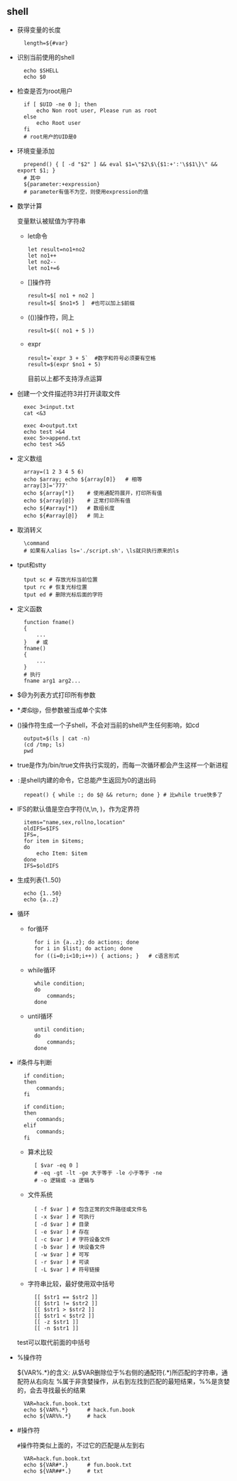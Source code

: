 
shell
------------------------------------

- 获得变量的长度

        length=${#var}

- 识别当前使用的shell

        echo $SHELL
        echo $0

- 检查是否为root用户

        if [ $UID -ne 0 ]; then
            echo Non root user, Please run as root
        else
            echo Root user
        fi
        # root用户的UID是0

- 环境变量添加

        prepend() { [ -d "$2" ] && eval $1=\"$2\$\{$1:+':'\$$1\}\" && export $1; }
        # 其中
        ${parameter:+expression}
        # parameter有值不为空，则使用expression的值

- 数学计算

  变量默认被赋值为字符串

  - let命令

        let result=no1+no2
        let no1++
        let no2--
        let no1+=6

  - []操作符

        result=$[ no1 + no2 ]
        result=$[ $no1+5 ]  #也可以加上$前缀

  - (())操作符，同上

        result=$(( no1 + 5 ))

  - expr

        result=`expr 3 + 5`  #数字和符号必须要有空格
        result=$(expr $no1 + 5)

    目前以上都不支持浮点运算

- 创建一个文件描述符3并打开读取文件

        exec 3<input.txt
        cat <&3

        exec 4>output.txt
        echo test >&4
        exec 5>>append.txt
        echo test >&5

- 定义数组

        array=(1 2 3 4 5 6)
        echo $array; echo ${array[0]}   # 相等
        array[3]='777'
        echo ${array[*]}    # 使用通配符展开，打印所有值
        echo ${array[@]}    # 正常打印所有值
        echo ${#array[*]}   # 数组长度
        echo ${#array[@]}   # 同上

- 取消转义

        \command
        # 如果有人alias ls='./script.sh'，\ls就只执行原来的ls

- tput和stty

        tput sc # 存放光标当前位置
        tput rc # 恢复光标位置
        tput ed # 删除光标后面的字符

- 定义函数

        function fname()
        {
            ...
        }   # 或
        fname()
        {
            ...
        }
        # 执行
        fname arg1 arg2...

- $@为列表方式打印所有参数

- $*类似$@，但参数被当成单个实体

- ()操作符生成一个子shell，不会对当前的shell产生任何影响，如cd

        output=$(ls | cat -n)
        (cd /tmp; ls)
        pwd

- true是作为/bin/true文件执行实现的，而每一次循环都会产生这样一个新进程
- `:`是shell内建的命令，它总能产生返回为0的退出码

        repeat() { while :; do $@ && return; done } # 比while true快多了

- IFS的默认值是空白字符(\t,\n, )，作为定界符

        items="name,sex,rollno,location"
        oldIFS=$IFS
        IFS=,
        for item in $items;
        do
            echo Item: $item
        done
        IFS=$oldIFS

- 生成列表{1..50}

        echo {1..50}
        echo {a..z}

- 循环

    - for循环

            for i in {a..z}; do actions; done
            for i in $list; do action; done
            for ((i=0;i<10;i++)) { actions; }   # c语言形式

    - while循环

            while condition;
            do
                commands;
            done

    - until循环

            until condition;
            do
                commands;
            done

- if条件与判断

        if condition;
        then
            commands;
        fi

        if condition;
        then
            commands;
        elif
            commands;
        fi

    - 算术比较

            [ $var -eq 0 ]
            # -eq -gt -lt -ge 大于等于 -le 小于等于 -ne
            # -o 逻辑或 -a 逻辑与

    - 文件系统

            [ -f $var ] # 包含正常的文件路径或文件名
            [ -x $var ] # 可执行
            [ -d $var ] # 目录
            [ -e $var ] # 存在
            [ -c $var ] # 字符设备文件
            [ -b $var ] # 块设备文件
            [ -w $var ] # 可写
            [ -r $var ] # 可读
            [ -L $var ] # 符号链接

    - 字符串比较，最好使用双中括号

            [[ $str1 == $str2 ]]
            [[ $str1 != $str2 ]]
            [[ $str1 > $str2 ]]
            [[ $str1 < $str2 ]]
            [[ -z $str1 ]]
            [[ -n $str1 ]]

    test可以取代前面的中括号

- %操作符

    ${VAR%.*}的含义: 从$VAR删除位于%右侧的通配符(.*)所匹配的字符串，通配符从右向左
    %属于非贪婪操作，从右到左找到匹配的最短结果，%%是贪婪的，会去寻找最长的结果

        VAR=hack.fun.book.txt
        echo ${VAR%.*}      # hack.fun.book
        echo ${VAR%%.*}     # hack

- #操作符

    `#`操作符类似上面的，不过它的匹配是从左到右

        VAR=hack.fun.book.txt
        echo ${VAR#*.}      # fun.book.txt
        echo ${VAR##*.}     # txt
